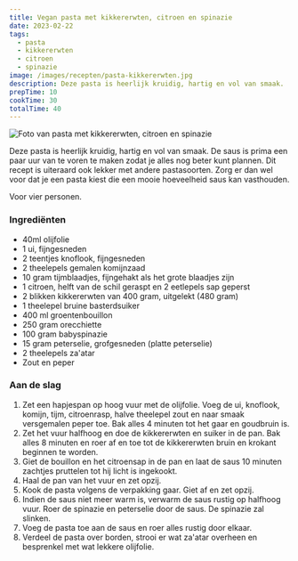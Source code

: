 ```yaml
---
title: Vegan pasta met kikkererwten, citroen en spinazie
date: 2023-02-22
tags:
  - pasta
  - kikkererwten
  - citroen
  - spinazie
image: /images/recepten/pasta-kikkererwten.jpg
description: Deze pasta is heerlijk kruidig, hartig en vol van smaak.
prepTime: 10
cookTime: 30
totalTime: 40
---
```


![Foto van pasta met kikkererwten, citroen en spinazie]({{image}})

Deze pasta is heerlijk kruidig, hartig en vol van smaak. De saus is prima een paar uur van te voren te maken zodat je alles nog beter kunt plannen. Dit recept is uiteraard ook lekker met andere pastasoorten. Zorg er dan wel voor dat je een pasta kiest die een mooie hoeveelheid saus kan vasthouden.

Voor vier personen.

### Ingrediënten

- 40ml olijfolie
- 1 ui, fijngesneden
- 2 teentjes knoflook, fijngesneden
- 2 theelepels gemalen komijnzaad
- 10 gram tijmblaadjes, fijngehakt als het grote blaadjes zijn
- 1 citroen, helft van de schil geraspt en 2 eetlepels sap geperst
- 2 blikken kikkererwten van 400 gram, uitgelekt (480 gram)
- 1 theelepel bruine basterdsuiker
- 400 ml groentenbouillon
- 250 gram orecchiette
- 100 gram babyspinazie
- 15 gram peterselie, grofgesneden (platte peterselie)
- 2 theelepels za'atar
- Zout en peper

### Aan de slag

1. Zet een hapjespan op hoog vuur met de olijfolie. Voeg de ui, knoflook, komijn, tijm, citroenrasp, halve theelepel zout en naar smaak versgemalen peper toe. Bak alles 4 minuten tot het gaar en goudbruin is.
2. Zet het vuur halfhoog en doe de kikkererwten en suiker in de pan. Bak alles 8 minuten en roer af en toe tot de kikkererwten bruin en krokant beginnen te worden.
3. Giet de bouillon en het citroensap in de pan en laat de saus 10 minuten zachtjes pruttelen tot hij licht is ingekookt.
4. Haal de pan van het vuur en zet opzij.
5. Kook de pasta volgens de verpakking gaar. Giet af en zet opzij.
6. Indien de saus niet meer warm is, verwarm de saus rustig op halfhoog vuur. Roer de spinazie en peterselie door de saus. De spinazie zal slinken.
7. Voeg de pasta toe aan de saus en roer alles rustig door elkaar.
8. Verdeel de pasta over borden, strooi er wat za'atar overheen en besprenkel met wat lekkere olijfolie.
